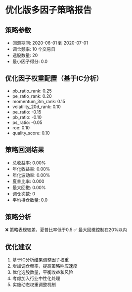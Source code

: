 
# 优化版多因子策略报告

## 策略参数
- 回测期间: 2020-06-01 到 2020-07-01
- 调仓频率: 10 个交易日
- 选股数量: 20
- 最小因子得分: 0.0

## 优化因子权重配置（基于IC分析）
- pb_ratio_rank: 0.25
- pe_ratio_rank: 0.20
- momentum_3m_rank: 0.15
- volatility_20d_rank: 0.10
- pe_ratio: -0.15
- pb_ratio: -0.10
- ps_ratio: -0.05
- roe: 0.10
- quality_score: 0.10

## 策略回测结果
- 总收益率: 0.00%
- 年化收益率: 0.00%
- 年化波动率: 0.00%
- 夏普比率: 0.000
- 最大回撤: 0.00%
- 调仓次数: 0
- 平均持仓数量: 0.0

## 策略分析
❌ 策略表现较差，夏普比率低于0.5
✅ 最大回撤控制在20%以内

## 优化建议
1. 基于IC分析结果调整因子权重
2. 增加调仓频率，提高策略响应速度
3. 优化选股数量，平衡收益和风险
4. 考虑加入行业中性化处理
5. 实施动态权重调整机制
